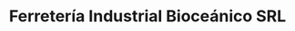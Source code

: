 ---
title: "Ferretería Industrial Bioceánico SRL"
url: /rivadavia/ferreteria-industrial-bioceanico-srl/
shop: hardware
---